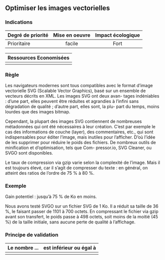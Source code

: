 ## Optimiser les images vectorielles
### Indications
| Degré de priorité |      Mise en oeuvre       |  Impact écologique    | 
|-------------------|:-------------------------:|:---------------------:|
|  Prioritaire      |   facile                  |  Fort                 | 


|Ressources Economisées                                      |
|:----------------------------------------------------------:|
|    |

### Règle
Les navigateurs modernes sont tous compatibles avec le format d’image vectorielle SVG (Scalable Vector Graphics), basé sur un ensemble de vecteurs décrits en XML. Les images SVG ont deux avan- tages indéniables : d’une part, elles peuvent être réduites et agrandies à l’infini sans dégradation de qualité ; d’autre part, elles sont, la plu- part du temps, moins lourdes que des images bitmap.

Cependant, la plupart des images SVG contiennent de nombreuses métadonnées qui ont été nécessaires à leur création. C’est par exemple le cas des informations de couche (layer), des commentaires, etc., qui sont indispensables pour éditer l’image, mais inutiles pour l’afficher. D’où l’idée de les supprimer pour réduire le poids des fichiers.
De nombreux outils de minification et d’optimisation, tels que Com- pressor.io, SVG Cleaner, ou SVGO sont disponibles.

Le taux de compression via gzip varie selon la complexité de l’image. Mais il est toujours élevé, car il s’agit de compresser du texte : en général, on atteint des ratios de l’ordre de 75 % à 80 %.


### Exemple
Gain potentiel : jusqu’à 75 % de Ko en moins.

Nous avons testé SVGO sur un fichier SVG de 1 Ko. Il a réduit sa taille de 36 %, le faisant passer de 1101 à 700 octets. En compressant le fichier via gzip avant son transfert, le poids passe à 498 octets, soit moins de la moitié (45 %) de la taille initiale, sans aucune perte de qualité à l’affichage.


### Principe de validation

| Le nombre ...     | est inférieur ou égal à   |  
|-------------------|:-------------------------:|
|   |   |
